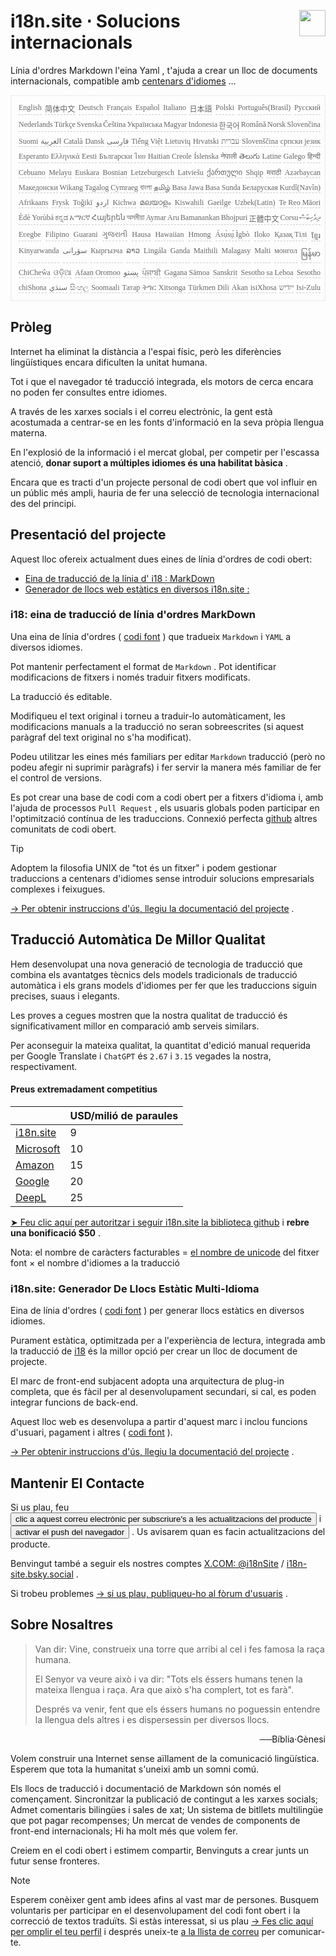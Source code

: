 <h1 style="display:flex;justify-content:space-between">i18n.site ⋅ Solucions internacionals<img src="//p.3ti.site/logo.svg" style="user-select:none;margin-top:-1px;width:42px"></h1>

Línia d'ordres Markdown l'eina Yaml , t'ajuda a crear un lloc de documents internacionals, compatible amb [centenars d'idiomes](/i18/LANG_CODE) ...

<pre class="langli" style="display:flex;flex-wrap:wrap;background:transparent;border:1px solid #eee;font-size:12px;box-shadow:0 0 3px inset #eee;padding:12px 5px 4px 12px;justify-content:space-between;"><style>pre.langli i{font-weight:300;font-family:s;margin-right:2px;margin-bottom:8px;font-style:normal;color:#666;border-bottom:1px dashed #ccc;}</style><i>English</i><i>简体中文</i><i>Deutsch</i><i>Français</i><i>Español</i><i>Italiano</i><i>日本語</i><i>Polski</i><i>Português(Brasil)</i><i>Русский</i><i>Nederlands</i><i>Türkçe</i><i>Svenska</i><i>Čeština</i><i>Українська</i><i>Magyar</i><i>Indonesia</i><i>한국어</i><i>Română</i><i>Norsk</i><i>Slovenčina</i><i>Suomi</i><i>العربية</i><i>Català</i><i>Dansk</i><i>فارسی</i><i>Tiếng Việt</i><i>Lietuvių</i><i>Hrvatski</i><i>עברית</i><i>Slovenščina</i><i>српски језик</i><i>Esperanto</i><i>Ελληνικά</i><i>Eesti</i><i>Български</i><i>ไทย</i><i>Haitian Creole</i><i>Íslenska</i><i>नेपाली</i><i>తెలుగు</i><i>Latine</i><i>Galego</i><i>हिन्दी</i><i>Cebuano</i><i>Melayu</i><i>Euskara</i><i>Bosnian</i><i>Letzeburgesch</i><i>Latviešu</i><i>ქართული</i><i>Shqip</i><i>मराठी</i><i>Azərbaycan</i><i>Македонски</i><i>Wikang Tagalog</i><i>Cymraeg</i><i>বাংলা</i><i>தமிழ்</i><i>Basa Jawa</i><i>Basa Sunda</i><i>Беларуская</i><i>Kurdî(Navîn)</i><i>Afrikaans</i><i>Frysk</i><i>Toğikī</i><i>اردو</i><i>Kichwa</i><i>മലയാളം</i><i>Kiswahili</i><i>Gaeilge</i><i>Uzbek(Latin)</i><i>Te Reo Māori</i><i>Èdè Yorùbá</i><i>ಕನ್ನಡ</i><i>አማርኛ</i><i>Հայերեն</i><i>অসমীয়া</i><i>Aymar Aru</i><i>Bamanankan</i><i>Bhojpuri</i><i>正體中文</i><i>Corsu</i><i>ދިވެހިބަސް</i><i>Eʋegbe</i><i>Filipino</i><i>Guarani</i><i>ગુજરાતી</i><i>Hausa</i><i>Hawaiian</i><i>Hmong</i><i>Ásụ̀sụ́ Ìgbò</i><i>Iloko</i><i>Қазақ Тілі</i><i>ខ្មែរ</i><i>Kinyarwanda</i><i>سۆرانی</i><i>Кыргызча</i><i>ລາວ</i><i>Lingála</i><i>Ganda</i><i>Maithili</i><i>Malagasy</i><i>Malti</i><i>монгол</i><i>မြန်မာ</i><i>ChiCheŵa</i><i>ଓଡ଼ିଆ</i><i>Afaan Oromoo</i><i>پښتو</i><i>ਪੰਜਾਬੀ</i><i>Gagana Sāmoa</i><i>Sanskrit</i><i>Sesotho sa Leboa</i><i>Sesotho</i><i>chiShona</i><i>سنڌي</i><i>සිංහල</i><i>Soomaali</i><i>Татар</i><i>ትግር</i><i>Xitsonga</i><i>Türkmen Dili</i><i>Akan</i><i>isiXhosa</i><i>ייִדיש</i><i>Isi-Zulu</i></pre>

## Pròleg

Internet ha eliminat la distància a l'espai físic, però les diferències lingüístiques encara dificulten la unitat humana.

Tot i que el navegador té traducció integrada, els motors de cerca encara no poden fer consultes entre idiomes.

A través de les xarxes socials i el correu electrònic, la gent està acostumada a centrar-se en les fonts d'informació en la seva pròpia llengua materna.

En l'explosió de la informació i el mercat global, per competir per l'escassa atenció, **donar suport a múltiples idiomes és una habilitat bàsica** .

Encara que es tracti d'un projecte personal de codi obert que vol influir en un públic més ampli, hauria de fer una selecció de tecnologia internacional des del principi.

## <a rel=id href="#project" id="project"></a> Presentació del projecte

Aquest lloc ofereix actualment dues eines de línia d'ordres de codi obert:

* [Eina de traducció de la línia d' i18 : MarkDown](/i18/feature)
* [Generador de llocs web estàtics en diversos i18n.site :](/i18n.site)

### <a rel=id href="#i18" id="i18"></a> i18: eina de traducció de línia d'ordres MarkDown

Una eina de línia d'ordres ( [codi font](https://github.com/i18n-site/rust/tree/main/i18) ) que tradueix `Markdown` i `YAML` a diversos idiomes.

Pot mantenir perfectament el format de `Markdown` . Pot identificar modificacions de fitxers i només traduir fitxers modificats.

La traducció és editable.

Modifiqueu el text original i torneu a traduir-lo automàticament, les modificacions manuals a la traducció no seran sobreescrites (si aquest paràgraf del text original no s'ha modificat).

Podeu utilitzar les eines més familiars per editar `Markdown` traducció (però no podeu afegir ni suprimir paràgrafs) i fer servir la manera més familiar de fer el control de versions.

Es pot crear una base de codi com a codi obert per a fitxers d'idioma i, amb l'ajuda de processos `Pull Request` , els usuaris globals poden participar en l'optimització contínua de les traduccions. Connexió perfecta [github](//github.com) altres comunitats de codi obert.

> [!TIP]
> Adoptem la filosofia UNIX de "tot és un fitxer" i podem gestionar traduccions a centenars d'idiomes sense introduir solucions empresarials complexes i feixugues.

[→ Per obtenir instruccions d'ús, llegiu la documentació del projecte](/i18) .

## Traducció Automàtica De Millor Qualitat

Hem desenvolupat una nova generació de tecnologia de traducció que combina els avantatges tècnics dels models tradicionals de traducció automàtica i els grans models d'idiomes per fer que les traduccions siguin precises, suaus i elegants.

Les proves a cegues mostren que la nostra qualitat de traducció és significativament millor en comparació amb serveis similars.

Per aconseguir la mateixa qualitat, la quantitat d'edició manual requerida per Google Translate i `ChatGPT` és `2.67` i `3.15` vegades la nostra, respectivament.

#### <a rel=id href="#price" id="price"></a> Preus extremadament competitius

|                                                                                   | USD/milió de paraules |
| --------------------------------------------------------------------------------- | ------------- |
| [i18n.site](https://i18n.site)                                                    | 9             |
| [Microsoft](https://azure.microsoft.com/pricing/details/cognitive-services/translator) | 10            |
| [Amazon](https://aws.amazon.com/translate/pricing)                                | 15            |
| [Google](https://cloud.google.com/translate/pricing)                                | 20            |
| [DeepL](https://www.deepl.com/zh/pro#developer)                                  | 25            |

[➤ Feu clic aquí per autoritzar i seguir i18n.site la biblioteca github](https://github.com/login/oauth/authorize?client_id=Ov23liuGAmK0plc9FgB3&amp;scope=user:email,user:follow,public_repo) i **rebre una bonificació $50** .

Nota: el nombre de caràcters facturables = [el nombre de unicode](https://en.wikipedia.org/wiki/Unicode) del fitxer font × el nombre d'idiomes a la traducció

### i18n.site: Generador De Llocs Estàtic Multi-Idioma

Eina de línia d'ordres ( [codi font](https://github.com/i18n-site/rust/tree/main/i18n-site) ) per generar llocs estàtics en diversos idiomes.

Purament estàtica, optimitzada per a l'experiència de lectura, integrada amb la traducció de [i18](#i18) és la millor opció per crear un lloc de document de projecte.

El marc de front-end subjacent adopta una arquitectura de plug-in completa, que és fàcil per al desenvolupament secundari, si cal, es poden integrar funcions de back-end.

Aquest lloc web es desenvolupa a partir d'aquest marc i inclou funcions d'usuari, pagament i altres ( [codi font](/i18n.site/c/src) ).

[→ Per obtenir instruccions d'ús, llegiu la documentació del projecte](/i18n.site) .

## Mantenir El Contacte

Si us plau, feu <button onclick="mailsub()">clic a aquest correu electrònic per subscriure's a les actualitzacions del producte</button> i <button onclick="webpush()">activar el push del navegador</button> . Us avisarem quan es facin actualitzacions del producte.

Benvingut també a seguir els nostres comptes [X.COM: @i18nSite](https://x.com/i18nSite) / [i18n-site.bsky.social](https://bsky.app/profile/i18n-site.bsky.social) .

Si trobeu problemes [→ si us plau, publiqueu-ho al fòrum d'usuaris](https://groups.google.com/u/1/g/i18n) .

## Sobre Nosaltres

> Van dir: Vine, construeix una torre que arribi al cel i fes famosa la raça humana.
>
> El Senyor va veure això i va dir: "Tots els éssers humans tenen la mateixa llengua i raça. Ara que això s'ha complert, tot es farà".
>
> Després va venir, fent que els éssers humans no poguessin entendre la llengua dels altres i es dispersessin per diversos llocs.

<p style="text-align:right">──Bíblia·Gènesi</p>

Volem construir una Internet sense aïllament de la comunicació lingüística.
Esperem que tota la humanitat s'uneixi amb un somni comú.

Els llocs de traducció i documentació de Markdown són només el començament.
Sincronitzar la publicació de contingut a les xarxes socials;
Admet comentaris bilingües i sales de xat;
Un sistema de bitllets multilingüe que pot pagar recompenses;
Un mercat de vendes de components de front-end internacionals;
Hi ha molt més que volem fer.

Creiem en el codi obert i estimem compartir,
Benvinguts a crear junts un futur sense fronteres.

> [!NOTE]
> Esperem conèixer gent amb idees afins al vast mar de persones.
> Busquem voluntaris per participar en el desenvolupament del codi font obert i la correcció de textos traduïts.
> Si estàs interessat, si us plau [→ Fes clic aquí per omplir el teu perfil](https://ggl.link/i18n) i després uneix-te [a la llista de correu](https://groups.google.com/u/2/g/i18n-site) per comunicar-te.